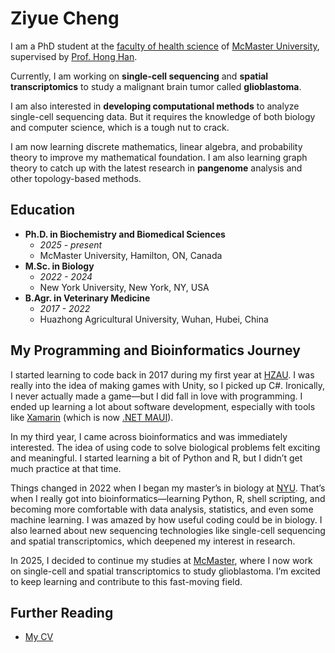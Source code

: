 # Ziyue Cheng

I am a PhD student at the [faculty of health science](https://healthsci.mcmaster.ca/) of [McMaster University](https://www.mcmaster.ca/), supervised by [Prof. Hong Han](https://experts.mcmaster.ca/display/hanh33). 

Currently, I am working on **single-cell sequencing** and **spatial transcriptomics** to study a malignant brain tumor called **glioblastoma**. 

I am also interested in **developing computational methods** to analyze single-cell sequencing data. But it requires the knowledge of both biology and computer science, which is a tough nut to crack.

I am now learning discrete mathematics, linear algebra, and probability theory to improve my mathematical foundation. I am also learning graph theory to catch up with the latest research in **pangenome** analysis and other topology-based methods.

## Education

- **Ph.D. in Biochemistry and Biomedical Sciences**
  - *2025 - present*
  - McMaster University, Hamilton, ON, Canada
- **M.Sc. in Biology**
  - *2022 - 2024*
  - New York University, New York, NY, USA
- **B.Agr. in Veterinary Medicine**
  - *2017 - 2022*
  - Huazhong Agricultural University, Wuhan, Hubei, China

## My Programming and Bioinformatics Journey

I started learning to code back in 2017 during my first year at [HZAU](http://www.hzau.edu.cn/). I was really into the idea of making games with Unity, so I picked up C#. Ironically, I never actually made a game—but I did fall in love with programming. I ended up learning a lot about software development, especially with tools like [Xamarin](https://github.com/xamarin) (which is now [.NET MAUI](https://github.com/dotnet/maui)). 

In my third year, I came across bioinformatics and was immediately interested. The idea of using code to solve biological problems felt exciting and meaningful. I started learning a bit of Python and R, but I didn’t get much practice at that time.  

Things changed in 2022 when I began my master’s in biology at [NYU](https://www.nyu.edu/). That’s when I really got into bioinformatics—learning Python, R, shell scripting, and becoming more comfortable with data analysis, statistics, and even some machine learning. I was amazed by how useful coding could be in biology. I also learned about new sequencing technologies like single-cell sequencing and spatial transcriptomics, which deepened my interest in research.  

In 2025, I decided to continue my studies at [McMaster](https://www.mcmaster.ca/), where I now work on single-cell and spatial transcriptomics to study glioblastoma. I’m excited to keep learning and contribute to this fast-moving field.  

## Further Reading

- [My CV](./Ziyue%20Cheng%20CV.pdf)
